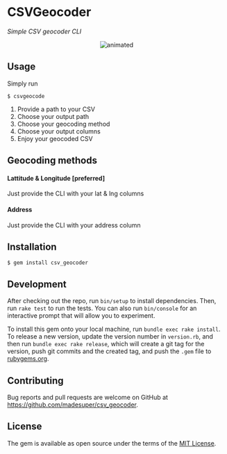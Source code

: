 # CSVGeocoder

_Simple CSV geocoder CLI_

<p align="center">
  <img src="https://user-images.githubusercontent.com/29695801/182960263-f41b3762-fa00-45eb-a8bf-d461916bbfcb.gif" alt="animated" />
</p>

## Usage

Simply run

    $ csvgeocode

1. Provide a path to your CSV
2. Choose your output path
3. Choose your geocoding method
4. Choose your output columns
5. Enjoy your geocoded CSV

## Geocoding methods

#### Lattitude & Longitude [preferred]

Just provide the CLI with your lat & lng columns

#### Address

Just provide the CLI with your address column

## Installation

    $ gem install csv_geocoder

## Development

After checking out the repo, run `bin/setup` to install dependencies. Then, run `rake test` to run the tests. You can also run `bin/console` for an interactive prompt that will allow you to experiment.

To install this gem onto your local machine, run `bundle exec rake install`. To release a new version, update the version number in `version.rb`, and then run `bundle exec rake release`, which will create a git tag for the version, push git commits and the created tag, and push the `.gem` file to [rubygems.org](https://rubygems.org).

## Contributing

Bug reports and pull requests are welcome on GitHub at https://github.com/madesuper/csv_geocoder.

## License

The gem is available as open source under the terms of the [MIT License](https://opensource.org/licenses/MIT).
